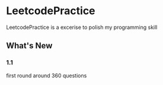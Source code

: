 # LeetcodePractice

LeetcodePractice is a excerise to polish my programming skill  

## What's New

### 1.1 
first round around 360 questions
